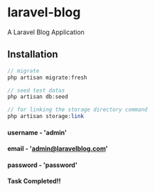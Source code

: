 # laravel-blog
A Laravel Blog Application

## Installation

```php
// migrate
php artisan migrate:fresh

// seed test datas
php artisan db:seed

// for linking the storage directory command
php artisan storage:link
```
#### username - 'admin'
#### email - 'admin@laravelblog.com'
#### password - 'password'

#### Task Completed!!
